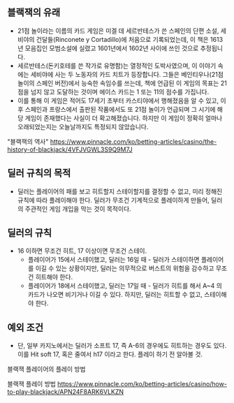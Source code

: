 ## 블랙잭의 유래

- 21점 놀이라는 이름의 카드 게임은 미겔 데 세르반테스가 쓴 스페인의 단편 소설, 세비야의 건달들(Rinconete y Cortadillo)에 처음으로 기록되었는데, 이 책은 1613년 모음집인 모범소설에 실렸고 1601년에서 1602년 사이에 쓰인 것으로 추정됩니다.
- 세르반테스(돈키호테를 쓴 작가로 유명함)는 열정적인 도박사였으며, 이 이야기 속에는 세비야에 사는 두 노동자의 카드 치트가 등장합니다. 그들은 베인티우나(21점 놀이의 스페인 버전)에서 능숙한 속임수를 쓰는데, 책에 언급된 이 게임의 목표는 21점을 넘지 않고 도달하는 것이며 에이스 카드는 1 또는 11의 점수를 가집니다.
- 이를 통해 이 게임은 적어도 17세기 초부터 카스티야에서 행해졌음을 알 수 있고, 이후 스페인과 프랑스에서 출판된 작품에서도 또 21점 놀이가 언급되며 그 시기에 해당 게임이 존재했다는 사실이 더 확고해졌습니다. 하지만 이 게임이 정확히 얼마나 오래되었는지는 오늘날까지도 특정되지 않았습니다.

"블랙잭의 역사"  https://www.pinnacle.com/ko/betting-articles/casino/the-history-of-blackjack/4VFJVGWL3S9Q9M7J

## 딜러 규칙의 목적
- 딜러는 플레이어의 패를 보고 히트할지 스테이할지를 결정할 수 없고, 미리 정해진 규칙에 따라 플레이해야 한다. 딜러가 무조건 기계적으로 플레이하게 만들어, 딜러의 주관적인 게임 개입을 막는 것이 목적이다.

## 딜러의 규칙 
- 16 이하면 무조건 히트, 17 이상이면 무조건 스테이.
  - 플레이어가 15에서 스테이했고, 딜러는 16일 때 - 딜러가 스테이하면 플레이어를 이길 수 있는 상황이지만, 딜러는 의무적으로 버스트의 위험을 감수하고 무조건 히트해야 한다.
  - 플레이어가 18에서 스테이했고, 딜러는 17일 때 - 딜러가 히트를 해서 A~4 의 카드가 나오면 비기거나 이길 수 있다. 하지만, 딜러는 히트할 수 없고, 스테이해야 한다.


## 예외 조건

- 단, 일부 카지노에서는 딜러가 소프트 17, 즉 A-6의 경우에도 히트하는 경우도 있다. 이를 Hit soft 17, 혹은 줄여서 h17 이라고 한다. 플레이 하기 전 알아볼 것.


블랙잭 플레이어의 플레이 방법

블랙잭 플레이 방법
https://www.pinnacle.com/ko/betting-articles/casino/how-to-play-blackjack/APN24F8ARK6VLKZN
